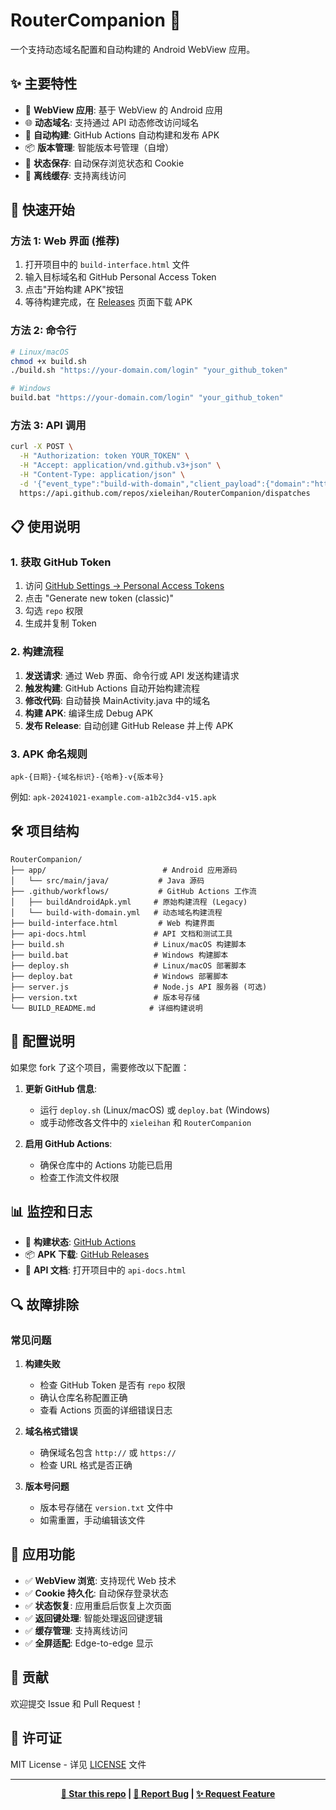 # RouterCompanion 🚀

一个支持动态域名配置和自动构建的 Android WebView 应用。

## ✨ 主要特性

- 📱 **WebView 应用**: 基于 WebView 的 Android 应用
- 🌐 **动态域名**: 支持通过 API 动态修改访问域名
- 🤖 **自动构建**: GitHub Actions 自动构建和发布 APK
- 📦 **版本管理**: 智能版本号管理（自增）
- 💾 **状态保存**: 自动保存浏览状态和 Cookie
- 🔄 **离线缓存**: 支持离线访问

## 🚀 快速开始

### 方法 1: Web 界面 (推荐)

1. 打开项目中的 `build-interface.html` 文件
2. 输入目标域名和 GitHub Personal Access Token
3. 点击"开始构建 APK"按钮
4. 等待构建完成，在 [Releases](https://github.com/xieleihan/RouterCompanion/releases) 页面下载 APK

### 方法 2: 命令行

```bash
# Linux/macOS
chmod +x build.sh
./build.sh "https://your-domain.com/login" "your_github_token"

# Windows
build.bat "https://your-domain.com/login" "your_github_token"
```

### 方法 3: API 调用

```bash
curl -X POST \
  -H "Authorization: token YOUR_TOKEN" \
  -H "Accept: application/vnd.github.v3+json" \
  -H "Content-Type: application/json" \
  -d '{"event_type":"build-with-domain","client_payload":{"domain":"https://example.com"}}' \
  https://api.github.com/repos/xieleihan/RouterCompanion/dispatches
```

## 📋 使用说明

### 1. 获取 GitHub Token

1. 访问 [GitHub Settings → Personal Access Tokens](https://github.com/settings/tokens)
2. 点击 "Generate new token (classic)"
3. 勾选 `repo` 权限
4. 生成并复制 Token

### 2. 构建流程

1. **发送请求**: 通过 Web 界面、命令行或 API 发送构建请求
2. **触发构建**: GitHub Actions 自动开始构建流程
3. **修改代码**: 自动替换 MainActivity.java 中的域名
4. **构建 APK**: 编译生成 Debug APK
5. **发布 Release**: 自动创建 GitHub Release 并上传 APK

### 3. APK 命名规则

```
apk-{日期}-{域名标识}-{哈希}-v{版本号}
```

例如: `apk-20241021-example.com-a1b2c3d4-v15.apk`

## 🛠️ 项目结构

```
RouterCompanion/
├── app/                          # Android 应用源码
│   └── src/main/java/           # Java 源码
├── .github/workflows/           # GitHub Actions 工作流
│   ├── buildAndroidApk.yml     # 原始构建流程 (Legacy)
│   └── build-with-domain.yml   # 动态域名构建流程
├── build-interface.html         # Web 构建界面
├── api-docs.html               # API 文档和测试工具
├── build.sh                    # Linux/macOS 构建脚本
├── build.bat                   # Windows 构建脚本
├── deploy.sh                   # Linux/macOS 部署脚本
├── deploy.bat                  # Windows 部署脚本
├── server.js                   # Node.js API 服务器 (可选)
├── version.txt                 # 版本号存储
└── BUILD_README.md            # 详细构建说明
```

## 🔧 配置说明

如果您 fork 了这个项目，需要修改以下配置：

1. **更新 GitHub 信息**:

   - 运行 `deploy.sh` (Linux/macOS) 或 `deploy.bat` (Windows)
   - 或手动修改各文件中的 `xieleihan` 和 `RouterCompanion`

2. **启用 GitHub Actions**:
   - 确保仓库中的 Actions 功能已启用
   - 检查工作流文件权限

## 📊 监控和日志

- 🔄 **构建状态**: [GitHub Actions](https://github.com/xieleihan/RouterCompanion/actions)
- 📦 **APK 下载**: [GitHub Releases](https://github.com/xieleihan/RouterCompanion/releases)
- 📖 **API 文档**: 打开项目中的 `api-docs.html`

## 🔍 故障排除

### 常见问题

1. **构建失败**

   - 检查 GitHub Token 是否有 `repo` 权限
   - 确认仓库名称配置正确
   - 查看 Actions 页面的详细错误日志

2. **域名格式错误**

   - 确保域名包含 `http://` 或 `https://`
   - 检查 URL 格式是否正确

3. **版本号问题**
   - 版本号存储在 `version.txt` 文件中
   - 如需重置，手动编辑该文件

## 📱 应用功能

- ✅ **WebView 浏览**: 支持现代 Web 技术
- ✅ **Cookie 持久化**: 自动保存登录状态
- ✅ **状态恢复**: 应用重启后恢复上次页面
- ✅ **返回键处理**: 智能处理返回键逻辑
- ✅ **缓存管理**: 支持离线访问
- ✅ **全屏适配**: Edge-to-edge 显示

## 🤝 贡献

欢迎提交 Issue 和 Pull Request！

## 📄 许可证

MIT License - 详见 [LICENSE](LICENSE) 文件

---

<div align="center">
  
**[🌟 Star this repo](https://github.com/xieleihan/RouterCompanion) | [🐛 Report Bug](https://github.com/xieleihan/RouterCompanion/issues) | [✨ Request Feature](https://github.com/xieleihan/RouterCompanion/issues)**

</div>
